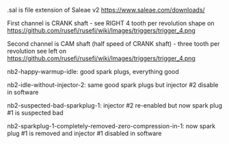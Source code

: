 .sal is file extension of Saleae v2 https://www.saleae.com/downloads/

First channel is CRANK shaft - see RIGHT 4 tooth per revolution shape on https://github.com/rusefi/rusefi/wiki/Images/triggers/trigger_4.png

Second channel is CAM shaft (half speed of CRANK shaft) - three tooth per revolution see left on https://github.com/rusefi/rusefi/wiki/Images/triggers/trigger_4.png

nb2-happy-warmup-idle: good spark plugs, everything good

nb2-idle-without-injector-2: same good spark plugs but injector #2 disable in software

nb2-suspected-bad-sparkplug-1: injector #2 re-enabled but now spark plug #1 is suspected bad

nb2-sparkplug-1-completely-removed-zero-compression-in-1: now spark plug #1 is removed and injector #1 disabled in software
